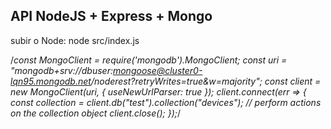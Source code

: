 ## API NodeJS + Express + Mongo

subir o Node: node src/index.js

/*const MongoClient = require('mongodb').MongoClient;
const uri = "mongodb+srv://dbuser:mongoose@cluster0-lqn95.mongodb.net/noderest?retryWrites=true&w=majority";
const client = new MongoClient(uri, { useNewUrlParser: true });
client.connect(err => {
  const collection = client.db("test").collection("devices");
  // perform actions on the collection object
  client.close();
});*/